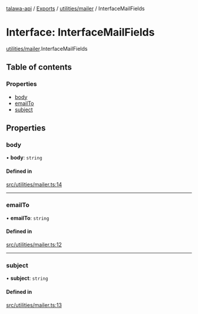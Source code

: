 [talawa-api](../README.md) / [Exports](../modules.md) / [utilities/mailer](../modules/utilities_mailer.md) / InterfaceMailFields

# Interface: InterfaceMailFields

[utilities/mailer](../modules/utilities_mailer.md).InterfaceMailFields

## Table of contents

### Properties

- [body](utilities_mailer.InterfaceMailFields.md#body)
- [emailTo](utilities_mailer.InterfaceMailFields.md#emailto)
- [subject](utilities_mailer.InterfaceMailFields.md#subject)

## Properties

### body

• **body**: `string`

#### Defined in

[src/utilities/mailer.ts:14](https://github.com/PalisadoesFoundation/talawa-api/blob/de4debc/src/utilities/mailer.ts#L14)

___

### emailTo

• **emailTo**: `string`

#### Defined in

[src/utilities/mailer.ts:12](https://github.com/PalisadoesFoundation/talawa-api/blob/de4debc/src/utilities/mailer.ts#L12)

___

### subject

• **subject**: `string`

#### Defined in

[src/utilities/mailer.ts:13](https://github.com/PalisadoesFoundation/talawa-api/blob/de4debc/src/utilities/mailer.ts#L13)
